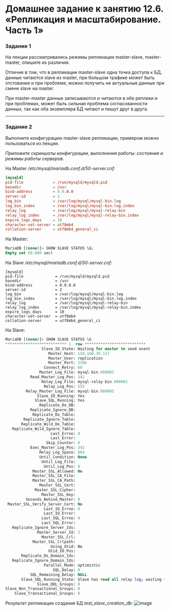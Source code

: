 # Домашнее задание к занятию 12.6. «Репликация и масштабирование. Часть 1»

### Задание 1

На лекции рассматривались режимы репликации master-slave, master-master, опишите их различия.

Отличие в том, что в репликации master-slave одна точка доступа к БД, данные читаются slave из master, при большом трафике может быть отстование и при проблеме, можно получить не актуальные данные при смене slave на master.

При master-master данные записываются и читаются в обе реплики и при проблемах, может быть сильная проблема согласованности данных, так как оба экземпляра БД читают и пишут друг в друга.

---

### Задание 2

Выполните конфигурацию master-slave репликации, примером можно пользоваться из лекции.

*Приложите скриншоты конфигурации, выполнения работы: состояния и режимы работы серверов.*

На Master */etc/mysql/mariadb.conf.d/50-server.cnf*:
```conf
[mysqld]
pid-file             = /run/mysqld/mysqld.pid
basedir              = /usr
bind-address         = 0.0.0.0
server-id            = 1
log_bin              = /var/log/mysql/mysql-bin.log
log_bin_index        = /var/log/mysql/mysql-bin.log.index
relay_log            = /var/log/mysql/mysql-relay-bin
relay_log_index      = /var/log/mysql/mysql-relay-bin.index
expire_logs_days     = 10
character-set-server = utf8mb4
collation-server     = utf8mb4_general_ci
```

На Master:
```sql
MariaDB [(none)]> SHOW SLAVE STATUS \G;
Empty set (0.000 sec)
```

На Slave */etc/mysql/mariadb.conf.d/50-server.cnf*:
```
[mysqld]
pid-file              = /run/mysqld/mysqld.pid
basedir               = /usr
bind-address          = 0.0.0.0
server-id             = 2
log_bin               = /var/log/mysql/mysql-bin.log
log_bin_index         = /var/log/mysql/mysql-bin.log.index
relay_log             = /var/log/mysql/mysql-relay-bin
relay_log_index       = /var/log/mysql/mysql-relay-bin.index
expire_logs_days      = 10
character-set-server  = utf8mb4
collation-server      = utf8mb4_general_ci
```

На Slave:
```sql
MariaDB [(none)]> SHOW SLAVE STATUS \G
*************************** 1. row ***************************
                Slave_IO_State: Waiting for master to send event
                   Master_Host: 158.160.39.117
                   Master_User: replication
                   Master_Port: 3306
                 Connect_Retry: 60
               Master_Log_File: mysql-bin.000003
           Read_Master_Log_Pos: 342
                Relay_Log_File: mysql-relay-bin.000002
                 Relay_Log_Pos: 555
         Relay_Master_Log_File: mysql-bin.000003
              Slave_IO_Running: Yes
             Slave_SQL_Running: Yes
               Replicate_Do_DB:
           Replicate_Ignore_DB:
            Replicate_Do_Table:
        Replicate_Ignore_Table:
       Replicate_Wild_Do_Table:
   Replicate_Wild_Ignore_Table:
                    Last_Errno: 0
                    Last_Error:
                  Skip_Counter: 0
           Exec_Master_Log_Pos: 342
               Relay_Log_Space: 864
               Until_Condition: None
                Until_Log_File:
                 Until_Log_Pos: 0
            Master_SSL_Allowed: No
            Master_SSL_CA_File:
            Master_SSL_CA_Path:
               Master_SSL_Cert:
             Master_SSL_Cipher:
                Master_SSL_Key:
         Seconds_Behind_Master: 0
 Master_SSL_Verify_Server_Cert: No
                 Last_IO_Errno: 0
                 Last_IO_Error:
                Last_SQL_Errno: 0
                Last_SQL_Error:
   Replicate_Ignore_Server_Ids:
              Master_Server_Id: 1
                Master_SSL_Crl:
            Master_SSL_Crlpath:
                    Using_Gtid: No
                   Gtid_IO_Pos:
       Replicate_Do_Domain_Ids:
   Replicate_Ignore_Domain_Ids:
                 Parallel_Mode: optimistic
                     SQL_Delay: 0
           SQL_Remaining_Delay: NULL
       Slave_SQL_Running_State: Slave has read all relay log; waiting for more updates
              Slave_DDL_Groups: 0
Slave_Non_Transactional_Groups: 0
    Slave_Transactional_Groups: 0
```

Результат репликации создания БД *test_slave_creation_db*:
![image](https://user-images.githubusercontent.com/44001733/209431438-baddf84c-9a92-4224-954b-d78c65355edf.png)
